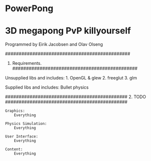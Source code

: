 PowerPong
==============================================
3D megapong PvP killyourself
==============================================

Programmed by Eirik Jacobsen and Olav Olseng

##############################################
1. Requirements.
##############################################
	
Unsupplied libs and includes:
	1. 	OpenGL & glew 
	2.	freeglut
	3.	glm

Supplied libs and includes:
	Bullet physics
	
	

#############################################
2. TODO
#############################################

	Graphics:
		Everything
		
	Physics Simulation:
		Everything
		
	User Interface:
		Everything
	
	Content:
		Everything